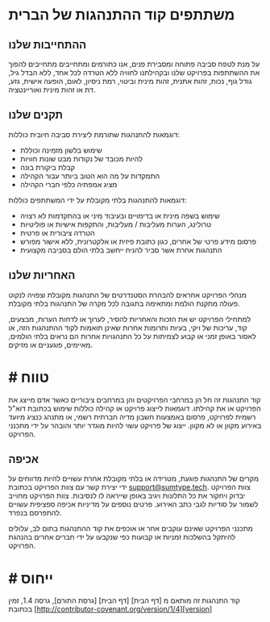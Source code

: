 # משתתפים קוד ההתנהגות של הברית

## ההתחייבות שלנו

על מנת לטפח סביבה פתוחה ומסבירת פנים, אנו כתורמים ומתחייבים מתחייבים להפוך את ההשתתפות בפרויקט שלנו ובקהילתנו לחוויה ללא הטרדה לכל אחד, ללא הבדל גיל, גודל גוף, נכות, זהות אתנית, זהות מינית וביטוי, רמת ניסיון, לאום, הופעה אישית, גזע, דת או זהות מינית ואוריינטציה.

## תקנים שלנו

דוגמאות להתנהגות שתורמת ליצירת סביבה חיובית כוללות:

* שימוש בלשון מזמינה וכוללת
* להיות מכובד של נקודות מבט שונות חוויות
* קבלת ביקורת בונה
* התמקדות על מה הוא הטוב ביותר עבור הקהילה
* מציג אמפתיה כלפי חברי הקהילה

דוגמאות להתנהגות בלתי מקובלת על ידי המשתתפים כוללות:

* שימוש בשפה מינית או בדימויים ובעיבוד מיני או בהתקדמות לא רצויה
* טרולינג, הערות מעליבות / מעליבות, והתקפות אישיות או פוליטיות
* הטרדה ציבורית או פרטית
* פרסום מידע פרטי של אחרים, כגון כתובת פיזית או אלקטרונית, ללא אישור מפורש
* התנהגות אחרת אשר סביר להניח ייחשב בלתי הולם בסביבה מקצועית

## האחריות שלנו

מנהלי הפרויקט אחראים להבהרת הסטנדרטים של התנהגות מקובלת וצפויה לנקוט פעולה מתקנת הולמת ומתאימה בתגובה לכל מקרה של התנהגות בלתי מקובלת.

למתחילי הפרויקט יש את הזכות והאחריות להסיר, לערוך או לדחות הערות, מבצעים, קוד, עריכות של ויקי, בעיות ותרומות אחרות שאינן תואמות לקוד ההתנהגות הזה, או לאסור באופן זמני או קבוע לצמיתות על כל התנהגויות אחרות הם נראים בלתי הולמים, מאיימים, פוגעניים או מזיקים.

# # טווח

קוד התנהגות זה חל הן במרחבי הפרויקטים והן במרחבים ציבוריים כאשר אדם מייצג את הפרויקט או את קהילתו. דוגמאות לייצוג פרויקט או קהילה כוללות שימוש בכתובת דוא"ל רשמית לפרויקט, פרסום באמצעות חשבון מדיה חברתית רשמי, או מתנהג כנציג מיועד באירוע מקוון או לא מקוון. ייצוג של פרויקט עשוי להיות מוגדר יותר והובהר על ידי מתכנני הפרויקט.

## אכיפה

מקרים של התנהגות פוגעת, מטרידה או בלתי מקובלת אחרת עשויים להיות מדווחים על ידי יצירת קשר עם צוות הפרויקט בכתובת support@sumtype.tech. צוות הפרויקט יבדוק ויחקור את כל התלונות ויגיב באופן שייראה לו לנסיבות. צוות הפרויקט מחוייב לשמור על סודיות לגבי כתב האירוע. פרטים נוספים על מדיניות אכיפה ספציפית עשויים להתפרסם בנפרד.

מתכנני הפרויקט שאינם עוקבים אחר או אוכפים את קוד ההתנהגות בתום לב, עלולים להיתקל בהשלכות זמניות או קבועות כפי שנקבעו על ידי חברים אחרים בהנהגת הפרויקט.

# # ייחוס

קוד התנהגות זה מותאם מ [דף הבית] [דף הבית] [גרסת התורם], גרסה 1.4, זמין בכתובת [http://contributor-covenant.org/version/1/4][version]

[homepage]: http://contributor-covenant.org
[גרסה]: http://contributor-covenant.org/version/1/4/